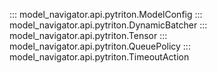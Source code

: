 <!--
Copyright (c) 2021-2024, NVIDIA CORPORATION. All rights reserved.

Licensed under the Apache License, Version 2.0 (the "License");
you may not use this file except in compliance with the License.
You may obtain a copy of the License at

    http://www.apache.org/licenses/LICENSE-2.0

Unless required by applicable law or agreed to in writing, software
distributed under the License is distributed on an "AS IS" BASIS,
WITHOUT WARRANTIES OR CONDITIONS OF ANY KIND, either express or implied.
See the License for the specific language governing permissions and
limitations under the License.
-->

::: model_navigator.api.pytriton.ModelConfig
::: model_navigator.api.pytriton.DynamicBatcher
::: model_navigator.api.pytriton.Tensor
::: model_navigator.api.pytriton.QueuePolicy
::: model_navigator.api.pytriton.TimeoutAction
